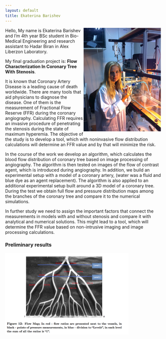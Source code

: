 ```yaml
---
layout: default
title: Ekaterina Barishev
---
```



<img src = "../images/katy_barishev.jpg" width = "250" align ="right">

Hello, My name is Ekaterina Barishev and I’m 4th year BSc student in Bio-Medical Engineering and research assistant to Hadar Biran in Alex Liberzon Laboratory.

My final graduation project is: **Flow Characterization In Coronary Tree With Stenosis**.

It is known that Coronary Artery Disease is a leading cause of death worldwide. There are many tools that aid physicians to diagnose the disease. One of them is the measurement of Fractional Flow Reserve (FFR) during the coronary angiography.  Calculating FFR requires an invasive procedure of penetrating the stenosis during the state of maximum hyperemia. The objective of the study is to develop a tool, which with noninvasive flow distribution calculations will determine an FFR value and by that will minimize the risk.

In the course of the work we develop an algorithm, which calculates the blood flow distribution of coronary tree based on image processing of angiography. The algorithm is then tested on images of the flow of contrast agent, which is introduced during angiography. In addition, we build an experimental setup with a model of a coronary artery, (water was a fluid and blue dye as an agent replacement). The algorithm is also applied to an additional experimental setup built around a 3D model of a coronary tree. During the test we obtain full flow and pressure distribution maps among the branches of the coronary tree and compare it to the numerical simulations.

In further study we need to assign the important factors that connect the measurements in models with and without stenosis and compare it with analytical and numerical solutions. This might lead to a tool, which will determine the FFR value based on non-intrusive imaging and image processing calculations.






### Preliminary results
<img src="../images/flow_map.png" width="400"> 

 

